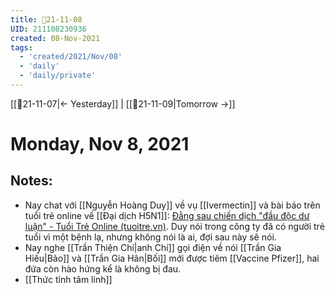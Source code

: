 ```yaml
---
title: 📝21-11-08
UID: 211108230936
created: 08-Nov-2021
tags:
  - 'created/2021/Nov/08'
  - 'daily'
  - 'daily/private'
---
```

[[📝21-11-07|<- Yesterday]] | [[📝21-11-09|Tomorrow ->]]
# Monday, Nov 8, 2021

## Notes:
- Nay chat với [[Nguyễn Hoàng Duy]] về vụ [[Ivermectin]] và bài báo trên tuổi trẻ online về [[Đại dịch H5N1]]: [Đằng sau chiến dịch "đầu độc dư luận" - Tuổi Trẻ Online (tuoitre.vn)](https://tuoitre.vn/dang-sau-chien-dich-dau-doc-du-luan-358180.htm). Duy nói trong công ty đã có người trẻ tuổi vì một bệnh lạ, nhưng không nói là ai, đợi sau này sẽ nói.
- Nay nghe [[Trần Thiện Chí|anh Chí]] gọi điện về nói [[Trần Gia Hiếu|Bảo]] và [[Trần Gia Hân|Bối]] mới được tiêm [[Vaccine Pfizer]], hai đứa còn hào hứng kể là không bị đau.
- [[Thức tỉnh tâm linh]]


